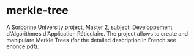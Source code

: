 # merkle-tree
A Sorbonne University project, Master 2, subject: Développement d'Algorithmes d'Application Réticulaire.
The project allows to create and manipulare Merkle Trees (for the detailed description in French see enonce.pdf).
